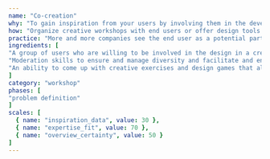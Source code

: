 ```yaml
---
name: "Co-creation"
why: "To gain inspiration from your users by involving them in the development process."
how: "Organize creative workshops with end users or offer design tools that allow customers to create their own product. Consider adding a contest element to motivate participants."
practice: "More and more companies see the end user as a potential partner in the design of new software products. Co-creation is one approach to implementing this more inclusive view of software design."
ingredients: [
"A group of users who are willing to be involved in the design in a creative way",
"Moderation skills to ensure and manage diversity and facilitate and encourage user creativity",
"An ability to come up with creative exercises and design games that allow users to bring their experience to the table."
]
category: "workshop"
phases: [
"problem definition"
]
scales: [
  { name: "inspiration_data", value: 30 },
  { name: "expertise_fit", value: 70 },
  { name: "overview_certainty", value: 50 }
]
---
```

